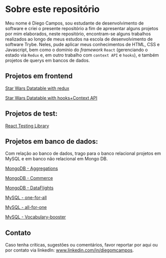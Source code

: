 # Sobre este repositório

Meu nome é Diego Campos, sou estudante de desenvolvimento de software e criei o presente repositório a fim de apresentar alguns projetos por mim elaborados, neste repositório, encontram-se alguns trabalhos realizados ao longo de meus estudos na escola de desenvolvimento de software Trybe. Neles, pude aplicar meus conhecimentos de HTML, CSS e Javascript, bem como o domínio do _framework_ `React` (gerenciando o estado via `Redux` e, em outro trabalho com `context API` e `hooks`), e também projetos de querys em bancos de dados.

## Projetos em frontend
[Star Wars Datatable with redux](https://github.com/DiegoCampos1/Projects/tree/master/React-redux-starwars-database-filters)

[Star Wars Datatable with hooks+Context API ](https://github.com/DiegoCampos1/Projects/tree/master/React-Hooks-starwars-datatable)

## Projetos de test:
[React Testing Library](https://https://github.com/DiegoCampos1/Projects/tree/master/React-testing-library)

## Projetos em banco de dados:
Com relação ao banco de dados, trago para o banco relacional projetos em MySQL e em banco não relacional em Mongo DB.

[MongoDB - Aggregations](https://github.com/DiegoCampos1/Projects/tree/master/MongoDB-Aggregations)

[MongoDB - Commerce](https://github.com/DiegoCampos1/Projects/tree/master/MongoDB-Commerce)

[MongoDB - DataFlights](https://github.com/DiegoCampos1/Projects/tree/master/MongoDB-DataFlights)

[MySQL - one-for-all](https://github.com/DiegoCampos1/Projects/tree/master/Mysql-one-for-all)

[MySQL - all-for-one](https://github.com/DiegoCampos1/Projects/tree/master/Mysql-all-for-one)

[MySQL - Vocabulary-booster](https://github.com/DiegoCampos1/Projects/tree/master/Mysql-Vocabulary-booster)

## Contato
Caso tenha críticas, sugestões ou comentários, favor reportar por aqui ou por contato via linkedIn: www.linkedin.com/in/diegomcampos.
